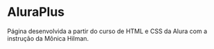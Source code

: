 # AluraPlus
Página desenvolvida a partir do curso de HTML e CSS da Alura com a instrução da Mônica Hilman. 
